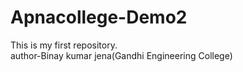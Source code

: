 # Apnacollege-Demo2
This is my first repository.
<br>
author-Binay kumar jena(Gandhi Engineering College)
